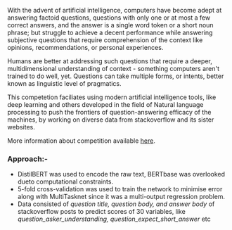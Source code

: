 With the advent of artificial intelligence, computers have become adept at answering factoid questions, questions with only one or at most a few correct answers, and the answer is a single word token or a short noun phrase; but struggle to achieve a decent performance while answering subjective questions that require comprehension of the context like opinions, recommendations, or personal experiences.  

Humans are better at addressing such questions that require a deeper, multidimensional understanding of context - something computers aren't trained to do well, yet. Questions can take multiple forms, or intents, better known as linguistic level of pragmatics.  

This competetion faciliates using modern artificial intelligence tools, like deep learning and others developed in the field of Natural language processing to push the frontiers of question-answering efficacy of the machines, by working on diverse data from stackoverflow and its sister websites.  

More information about competition available [here](https://www.kaggle.com/c/google-quest-challenge).  

### Approach:-  
- DistilBERT was used to encode the raw text, BERTbase was overlooked dueto computational constraints.  
- 5-fold cross-validation was used to train the network to minimise error along with MultiTasknet since it was a multi-output regression problem.  
- Data consisted of *question title, question body, and answer body* of stackoverflow posts to predict scores of 30 variables, like *question_asker_understanding, question_expect_short_answer* etc
